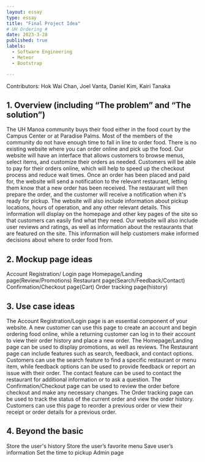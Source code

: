 ```yaml
---
layout: essay
type: essay
title: "Final Project Idea"
# UH Ordering #
date: 2023-3-28
published: true
labels:
  - Software Engineering
  - Meteor
  - Bootstrap

---
```


Contributors: Hok Wai Chan, Joel Vanta, Daniel Kim, Kairi Tanaka

## 1. Overview (including “The problem” and “The solution”) ##
The UH Manoa community buys their food either in the food court by the Campus Center or at Paradise Palms. Most of the members of the community do not have enough time to fall in line to order food. There is no existing website where you can order online and pick up the food. Our website will have an interface that allows customers to browse menus, select items, and customize their orders as needed. Customers will be able to pay for their orders online, which will help to speed up the checkout process and reduce wait times. Once an order has been placed and paid for, the website will send a notification to the relevant restaurant, letting them know that a new order has been received. The restaurant will then prepare the order, and the customer will receive a notification when it's ready for pickup. The website will also include information about pickup locations, hours of operation, and any other relevant details. This information will display on the homepage and other key pages of the site so that customers can easily find what they need. Our website will also include user reviews and ratings, as well as information about the restaurants that are featured on the site. This information will help customers make informed decisions about where to order food from.

## 2. Mockup page ideas ##
Account Registration/ Login page
Homepage/Landing page(Review/Promotions) 
Restaurant page(Search/Feedback/Contact)
Confirmation/Checkout page(Cart)
Order tracking page(history)

## 3. Use case ideas ##
The Account Registration/Login page is an essential component of your website. A new customer can use this page to create an account and begin ordering food online, while a returning customer can log in to their account to view their order history and place a new order. The Homepage/Landing page can be used to display promotions, as well as reviews. The Restaurant page can include features such as search, feedback, and contact options. Customers can use the search feature to find a specific restaurant or menu item, while feedback options can be used to provide feedback or report an issue with their order. The contact feature can be used to contact the restaurant for additional information or to ask a question. The Confirmation/Checkout page can be used to review the order before checkout and make any necessary changes. The Order tracking page can be used to track the status of the current order and view the order history. Customers can use this page to reorder a previous order or view their receipt or order details for a previous order.

## 4. Beyond the basic ##
Store the user's history
Store the user’s favorite menu
Save user’s information
Set the time to pickup
Admin page
